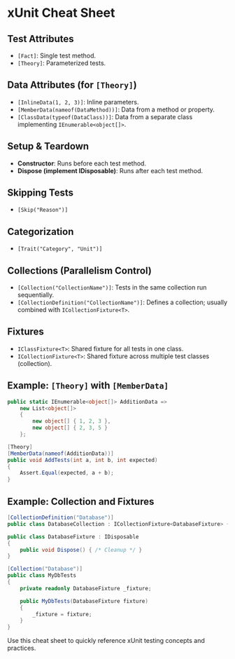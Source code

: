 ﻿# xUnit Cheat Sheet

## Test Attributes

* `[Fact]`: Single test method.
* `[Theory]`: Parameterized tests.

## Data Attributes (for `[Theory]`)

* `[InlineData(1, 2, 3)]`: Inline parameters.
* `[MemberData(nameof(DataMethod))]`: Data from a method or property.
* `[ClassData(typeof(DataClass))]`: Data from a separate class implementing `IEnumerable<object[]>`.

## Setup & Teardown

* **Constructor**: Runs before each test method.
* **Dispose (implement IDisposable)**: Runs after each test method.

## Skipping Tests

* `[Skip("Reason")]`

## Categorization

* `[Trait("Category", "Unit")]`

## Collections (Parallelism Control)

* `[Collection("CollectionName")]`: Tests in the same collection run sequentially.
* `[CollectionDefinition("CollectionName")]`: Defines a collection; usually combined with `ICollectionFixture<T>`.

## Fixtures

* `IClassFixture<T>`: Shared fixture for all tests in one class.
* `ICollectionFixture<T>`: Shared fixture across multiple test classes (collection).

## Example: `[Theory]` with `[MemberData]`

```csharp
public static IEnumerable<object[]> AdditionData =>
    new List<object[]>
    {
        new object[] { 1, 2, 3 },
        new object[] { 2, 3, 5 }
    };

[Theory]
[MemberData(nameof(AdditionData))]
public void AddTests(int a, int b, int expected)
{
    Assert.Equal(expected, a + b);
}
```

## Example: Collection and Fixtures

```csharp
[CollectionDefinition("Database")]
public class DatabaseCollection : ICollectionFixture<DatabaseFixture> { }

public class DatabaseFixture : IDisposable
{
    public void Dispose() { /* Cleanup */ }
}

[Collection("Database")]
public class MyDbTests
{
    private readonly DatabaseFixture _fixture;

    public MyDbTests(DatabaseFixture fixture)
    {
        _fixture = fixture;
    }
}
```

Use this cheat sheet to quickly reference xUnit testing concepts and practices.
